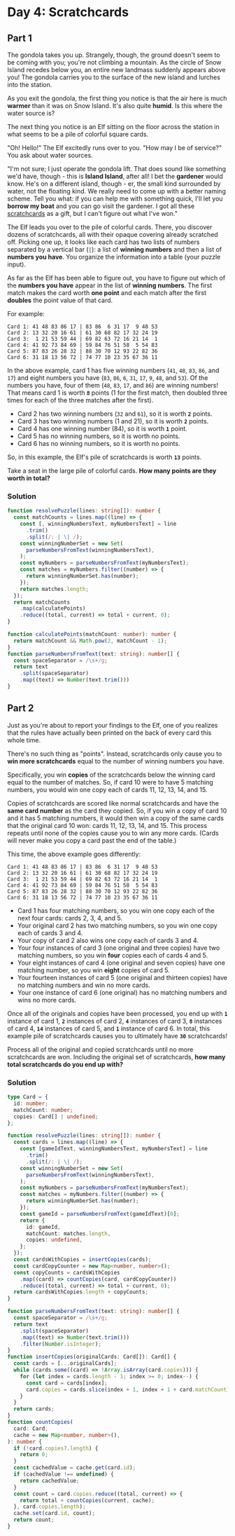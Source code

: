 # Day 4: Scratchcards

## Part 1

The gondola takes you up. Strangely, though, the ground doesn't seem to be coming with you; you're not climbing a mountain. As the circle of Snow Island recedes below you, an entire new landmass suddenly appears above you! The gondola carries you to the surface of the new island and lurches into the station.

As you exit the gondola, the first thing you notice is that the air here is much **warmer** than it was on Snow Island. It's also quite **humid**. Is this where the water source is?

The next thing you notice is an Elf sitting on the floor across the station in what seems to be a pile of colorful square cards.

"Oh! Hello!" The Elf excitedly runs over to you. "How may I be of service?" You ask about water sources.

"I'm not sure; I just operate the gondola lift. That does sound like something we'd have, though - this is **Island Island**, after all! I bet the **gardener** would know. He's on a different island, though - er, the small kind surrounded by water, not the floating kind. We really need to come up with a better naming scheme. Tell you what: if you can help me with something quick, I'll let you **borrow my boat** and you can go visit the gardener. I got all these [scratchcards](https://en.wikipedia.org/wiki/Scratchcard) as a gift, but I can't figure out what I've won."

The Elf leads you over to the pile of colorful cards. There, you discover dozens of scratchcards, all with their opaque covering already scratched off. Picking one up, it looks like each card has two lists of numbers separated by a vertical bar (`|`): a list of **winning numbers** and then a list of **numbers you have**. You organize the information into a table (your puzzle input).

As far as the Elf has been able to figure out, you have to figure out which of the **numbers you have** appear in the list of **winning numbers**. The first match makes the card worth **one point** and each match after the first **doubles** the point value of that card.

For example:

```
Card 1: 41 48 83 86 17 | 83 86  6 31 17  9 48 53
Card 2: 13 32 20 16 61 | 61 30 68 82 17 32 24 19
Card 3:  1 21 53 59 44 | 69 82 63 72 16 21 14  1
Card 4: 41 92 73 84 69 | 59 84 76 51 58  5 54 83
Card 5: 87 83 26 28 32 | 88 30 70 12 93 22 82 36
Card 6: 31 18 13 56 72 | 74 77 10 23 35 67 36 11
```

In the above example, card 1 has five winning numbers (`41`, `48`, `83`, `86`, and `17`) and eight numbers you have (`83`, `86`, `6`, `31`, `17`, `9`, `48`, and `53`). Of the numbers you have, four of them (`48`, `83`, `17`, and `86`) are winning numbers! That means card 1 is worth **`8`** points (1 for the first match, then doubled three times for each of the three matches after the first).

- Card 2 has two winning numbers (`32` and `61`), so it is worth **`2`** points.
- Card 3 has two winning numbers (1 and 21), so it is worth **`2`** points.
- Card 4 has one winning number (84), so it is worth **`1`** point.
- Card 5 has no winning numbers, so it is worth no points.
- Card 6 has no winning numbers, so it is worth no points.

So, in this example, the Elf's pile of scratchcards is worth **`13`** points.

Take a seat in the large pile of colorful cards. **How many points are they worth in total?**

### Solution

<!-- prettier-ignore-start -->
```ts
function resolvePuzzle(lines: string[]): number {
  const matchCounts = lines.map((line) => {
    const [, winningNumbersText, myNumbersText] = line
      .trim()
      .split(/: | \| /);
    const winningNumberSet = new Set(
      parseNumbersFromText(winningNumbersText),
    );
    const myNumbers = parseNumbersFromText(myNumbersText);
    const matches = myNumbers.filter((number) => {
      return winningNumberSet.has(number);
    });
    return matches.length;
  });
  return matchCounts
    .map(calculatePoints)
    .reduce((total, current) => total + current, 0);
}

function calculatePoints(matchCount: number): number {
  return matchCount && Math.pow(2, matchCount - 1);
}
function parseNumbersFromText(text: string): number[] {
  const spaceSeparator = /\s+/g;
  return text
    .split(spaceSeparator)
    .map((text) => Number(text.trim()))
}
```
<!-- prettier-ignore-end -->

## Part 2

Just as you're about to report your findings to the Elf, one of you realizes that the rules have actually been printed on the back of every card this whole time.

There's no such thing as "points". Instead, scratchcards only cause you to **win more scratchcards** equal to the number of winning numbers you have.

Specifically, you win **copies** of the scratchcards below the winning card equal to the number of matches. So, if card 10 were to have 5 matching numbers, you would win one copy each of cards 11, 12, 13, 14, and 15.

Copies of scratchcards are scored like normal scratchcards and have the **same card number** as the card they copied. So, if you win a copy of card 10 and it has 5 matching numbers, it would then win a copy of the same cards that the original card 10 won: cards 11, 12, 13, 14, and 15. This process repeats until none of the copies cause you to win any more cards. (Cards will never make you copy a card past the end of the table.)

This time, the above example goes differently:

```
Card 1: 41 48 83 86 17 | 83 86  6 31 17  9 48 53
Card 2: 13 32 20 16 61 | 61 30 68 82 17 32 24 19
Card 3:  1 21 53 59 44 | 69 82 63 72 16 21 14  1
Card 4: 41 92 73 84 69 | 59 84 76 51 58  5 54 83
Card 5: 87 83 26 28 32 | 88 30 70 12 93 22 82 36
Card 6: 31 18 13 56 72 | 74 77 10 23 35 67 36 11
```

- Card 1 has four matching numbers, so you win one copy each of the next four cards: cards 2, 3, 4, and 5.
- Your original card 2 has two matching numbers, so you win one copy each of cards 3 and 4.
- Your copy of card 2 also wins one copy each of cards 3 and 4.
- Your four instances of card 3 (one original and three copies) have two matching numbers, so you win **four** copies each of cards 4 and 5.
- Your eight instances of card 4 (one original and seven copies) have one matching number, so you win **eight** copies of card 5.
- Your fourteen instances of card 5 (one original and thirteen copies) have no matching numbers and win no more cards.
- Your one instance of card 6 (one original) has no matching numbers and wins no more cards.

Once all of the originals and copies have been processed, you end up with **`1`** instance of card 1, **`2`** instances of card 2, **`4`** instances of card 3, **`8`** instances of card 4, **`14`** instances of card 5, and **`1`** instance of card 6. In total, this example pile of scratchcards causes you to ultimately have **`30`** scratchcards!

Process all of the original and copied scratchcards until no more scratchcards are won. Including the original set of scratchcards, **how many total scratchcards do you end up with?**

### Solution

<!-- prettier-ignore-start -->
```ts
type Card = {
  id: number;
  matchCount: number;
  copies: Card[] | undefined;
};

function resolvePuzzle(lines: string[]): number {
  const cards = lines.map((line) => {
    const [gameIdText, winningNumbersText, myNumbersText] = line
      .trim()
      .split(/: | \| /);
    const winningNumberSet = new Set(
      parseNumbersFromText(winningNumbersText),
    );
    const myNumbers = parseNumbersFromText(myNumbersText);
    const matches = myNumbers.filter((number) => {
      return winningNumberSet.has(number);
    });
    const gameId = parseNumbersFromText(gameIdText)[0];
    return {
      id: gameId,
      matchCount: matches.length,
      copies: undefined,
    };
  });
  const cardsWithCopies = insertCopies(cards);
  const cardCopyCounter = new Map<number, number>();
  const copyCounts = cardsWithCopies
    .map((card) => countCopies(card, cardCopyCounter))
    .reduce((total, current) => total + current, 0);
  return cardsWithCopies.length + copyCounts;
}

function parseNumbersFromText(text: string): number[] {
  const spaceSeparator = /\s+/g;
  return text
    .split(spaceSeparator)
    .map((text) => Number(text.trim()))
    .filter(Number.isInteger);
}
function insertCopies(originalCards: Card[]): Card[] {
  const cards = [...originalCards];
  while (cards.some((card) => !Array.isArray(card.copies))) {
    for (let index = cards.length - 1; index >= 0; index--) {
      const card = cards[index];
      card.copies = cards.slice(index + 1, index + 1 + card.matchCount);
    }
  }
  return cards;
}
function countCopies(
  card: Card,
  cache = new Map<number, number>(),
): number {
  if (!card.copies?.length) {
    return 0;
  }
  const cachedValue = cache.get(card.id);
  if (cachedValue !== undefined) {
    return cachedValue;
  }
  const count = card.copies.reduce((total, current) => {
    return total + countCopies(current, cache);
  }, card.copies.length);
  cache.set(card.id, count);
  return count;
}
```
<!-- prettier-ignore-end -->
